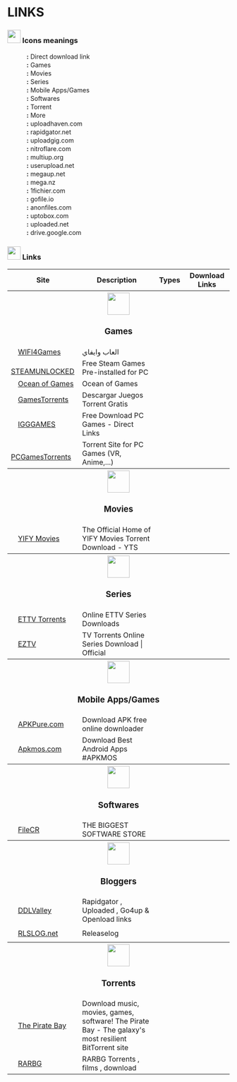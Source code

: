 # LINKS
### <img src="https://www.free-emoticons.com/files/icon-32x32.png" height="30"> Icons meanings
&nbsp;&nbsp;&nbsp;&nbsp;&nbsp;&nbsp;<img src="https://www.free-emoticons.com/files/business-emoticons/2777.png" height="16"> **:** Direct download link  
&nbsp;&nbsp;&nbsp;&nbsp;&nbsp;&nbsp;<img src="https://www.free-emoticons.com/files/media-emoticons/11220.png" height="16"> **:** Games  
&nbsp;&nbsp;&nbsp;&nbsp;&nbsp;&nbsp;<img src="https://www.free-emoticons.com/files/objects-emoticons/12518.png" height="16"> **:** Movies  
&nbsp;&nbsp;&nbsp;&nbsp;&nbsp;&nbsp;<img src="https://www.free-emoticons.com/files/objects-emoticons/12651.png" height="16"> **:** Series  
&nbsp;&nbsp;&nbsp;&nbsp;&nbsp;&nbsp;<img src="https://www.free-emoticons.com/files/media-emoticons/11362.png" height="16"> **:** Mobile Apps/Games  
&nbsp;&nbsp;&nbsp;&nbsp;&nbsp;&nbsp;<img src="https://www.free-emoticons.com/files/business-emoticons/3034.png" height="16"> **:** Softwares  
&nbsp;&nbsp;&nbsp;&nbsp;&nbsp;&nbsp;<img src="https://www.free-emoticons.com/files/computer-emoticons/4379.png" height="16"> **:** Torrent  
&nbsp;&nbsp;&nbsp;&nbsp;&nbsp;&nbsp;<img src="https://www.free-emoticons.com/files/alphabet-emoticons/492.png" height="16"> **:** More  
&nbsp;&nbsp;&nbsp;&nbsp;&nbsp;&nbsp;<img src="https://www.google.com/s2/favicons?domain=uploadhaven.com" height="16"> **:** uploadhaven.com  
&nbsp;&nbsp;&nbsp;&nbsp;&nbsp;&nbsp;<img src="https://www.google.com/s2/favicons?domain=rapidgator.net" height="16"> **:** rapidgator.net  
&nbsp;&nbsp;&nbsp;&nbsp;&nbsp;&nbsp;<img src="https://www.google.com/s2/favicons?domain=uploadgig.com" height="16"> **:** uploadgig.com  
&nbsp;&nbsp;&nbsp;&nbsp;&nbsp;&nbsp;<img src="https://www.google.com/s2/favicons?domain=nitroflare.com" height="16"> **:** nitroflare.com  
&nbsp;&nbsp;&nbsp;&nbsp;&nbsp;&nbsp;<img src="https://www.google.com/s2/favicons?domain=multiup.org" height="16"> **:** multiup.org  
&nbsp;&nbsp;&nbsp;&nbsp;&nbsp;&nbsp;<img src="https://www.google.com/s2/favicons?domain=userupload.net" height="16"> **:** userupload.net  
&nbsp;&nbsp;&nbsp;&nbsp;&nbsp;&nbsp;<img src="https://www.google.com/s2/favicons?domain=megaup.net" height="16"> **:** megaup.net  
&nbsp;&nbsp;&nbsp;&nbsp;&nbsp;&nbsp;<img src="https://www.google.com/s2/favicons?domain=mega.nz" height="16"> **:** mega.nz  
&nbsp;&nbsp;&nbsp;&nbsp;&nbsp;&nbsp;<img src="https://www.google.com/s2/favicons?domain=1fichier.com" height="16"> **:** 1fichier.com  
&nbsp;&nbsp;&nbsp;&nbsp;&nbsp;&nbsp;<img src="https://www.google.com/s2/favicons?domain=gofile.io" height="16"> **:** gofile.io  
&nbsp;&nbsp;&nbsp;&nbsp;&nbsp;&nbsp;<img src="https://www.google.com/s2/favicons?domain=anonfiles.com" height="16"> **:** anonfiles.com  
&nbsp;&nbsp;&nbsp;&nbsp;&nbsp;&nbsp;<img src="https://www.google.com/s2/favicons?domain=uptobox.com" height="16"> **:** uptobox.com  
&nbsp;&nbsp;&nbsp;&nbsp;&nbsp;&nbsp;<img src="https://www.google.com/s2/favicons?domain=uploaded.net" height="16"> **:** uploaded.net  
&nbsp;&nbsp;&nbsp;&nbsp;&nbsp;&nbsp;<img src="https://ssl.gstatic.com/images/branding/product/1x/drive_2020q4_32dp.png" height="16"> **:** drive.google.com  
### <img src="https://www.free-emoticons.com/files/funny-emoticons/7881.png" height="30"> Links
<table>
    <tr>
        <th>Site</th>
        <th>Description</th>
        <th>Types</th>
        <th>Download Links</th>
    </tr>
    <tr>
        <th colspan=4 align=center><img src="https://www.free-emoticons.com/files/media-emoticons/11220.png" height="50"><h3>Games</h3></th>
    </tr>
    <tr>
      <td><img src="https://www.google.com/s2/favicons?domain=www.wifi4games.com" height="16"><a target="_blank" href="https://www.wifi4games.com">WIFI4Games</a></td>
      <td>العاب وايفاي</td>
      <td><img src="https://www.free-emoticons.com/files/media-emoticons/11220.png" height="16"></td>
      <td><img src="https://www.free-emoticons.com/files/business-emoticons/2777.png" height="16"></td>
    </tr>
    <tr>
      <td><img src="https://www.google.com/s2/favicons?domain=steamunlocked.net" height="16"><a target="_blank" href="https://steamunlocked.net">STEAMUNLOCKED</a></td>
      <td>Free Steam Games Pre-installed for PC</td>
      <td><img src="https://www.free-emoticons.com/files/media-emoticons/11220.png" height="16"></td>
      <td><img src="https://www.free-emoticons.com/files/computer-emoticons/4379.png" height="16"><img src="https://www.google.com/s2/favicons?domain=uploadhaven.com" height="16"></td>
    </tr>
    <tr>
      <td><img src="https://www.google.com/s2/favicons?domain=oceanofgames.com" height="16"><a target="_blank" href="http://oceanofgames.com">Ocean of Games</a></td>
      <td>Ocean of Games</td>
      <td><img src="https://www.free-emoticons.com/files/media-emoticons/11220.png" height="16"></td>
      <td><img src="https://www.free-emoticons.com/files/business-emoticons/2777.png" height="16"><img src="https://www.free-emoticons.com/files/computer-emoticons/4379.png" height="16"></td>
    </tr>
    <tr>
      <td><img src="https://www.google.com/s2/favicons?domain=gamestorrents.nu" height="16"><a target="_blank" href="https://www.gamestorrents.nu">GamesTorrents</a></td>
      <td>Descargar Juegos Torrent Gratis</td>
      <td><img src="https://www.free-emoticons.com/files/media-emoticons/11220.png" height="16"></td>
      <td><img src="https://www.free-emoticons.com/files/computer-emoticons/4379.png" height="16"></td>
    </tr>
    <tr>
      <td><img src="https://www.google.com/s2/favicons?domain=igg-games.com" height="16"><a target="_blank" href="https://igg-games.com">IGGGAMES</a></td>
      <td>Free Download PC Games - Direct Links</td>
      <td><img src="https://www.free-emoticons.com/files/media-emoticons/11220.png" height="16"></td>
      <td><img src="https://www.google.com/s2/favicons?domain=megaup.net" height="16"><img src="https://www.google.com/s2/favicons?domain=mega.nz" height="16"><img src="https://www.google.com/s2/favicons?domain=1fichier.com" height="16"><img src="https://www.google.com/s2/favicons?domain=gofile.io" height="16"><img src="https://www.google.com/s2/favicons?domain=anonfiles.com" height="16"><img src="https://www.google.com/s2/favicons?domain=rapidgator.net" height="16"><img src="https://www.google.com/s2/favicons?domain=uptobox.com" height="16"><img src="https://www.google.com/s2/favicons?domain=uploaded.net" height="16"><img src="https://ssl.gstatic.com/images/branding/product/1x/drive_2020q4_32dp.png" height="16"><img src="https://www.free-emoticons.com/files/alphabet-emoticons/492.png" height="16"></td>
    </tr>
    <tr>
      <td><img src="https://www.google.com/s2/favicons?domain=pcgamestorrents.com" height="16"><a target="_blank" href="https://pcgamestorrents.com">PCGamesTorrents</a></td>
      <td>Torrent Site for PC Games (VR, Anime,...)</td>
      <td><img src="https://www.free-emoticons.com/files/media-emoticons/11220.png" height="16"></td>
      <td><img src="https://www.free-emoticons.com/files/computer-emoticons/4379.png" height="16"></td>
    </tr>
    <tr>
        <th colspan=4 align=center><img src="https://www.free-emoticons.com/files/objects-emoticons/12518.png" height="50"><h3>Movies</h3></th>
    </tr>
    <tr>
      <td><img src="https://www.google.com/s2/favicons?domain=yts.mx" height="16"><a target="_blank" href="https://yts.ag">YIFY Movies</a></td>
      <td>The Official Home of YIFY Movies Torrent Download - YTS</td>
      <td><img src="https://www.free-emoticons.com/files/objects-emoticons/12518.png" height="16"></td>
      <td><img src="https://www.free-emoticons.com/files/computer-emoticons/4379.png" height="16"></td>
    </tr>
    <tr>
        <th colspan=4 align=center><img src="https://www.free-emoticons.com/files/objects-emoticons/12651.png" height="50"><h3>Series</h3></th>
    </tr>
    <tr>
      <td><img src="https://www.google.com/s2/favicons?domain=ettvtorrents.com" height="16"><a target="_blank" href="https://ettvtorrents.com">ETTV Torrents</a></td>
      <td>Online ETTV Series Downloads</td>
      <td><img src="https://www.free-emoticons.com/files/objects-emoticons/12651.png" height="16"></td>
      <td><img src="https://www.free-emoticons.com/files/computer-emoticons/4379.png" height="16"></td>
    </tr>
    <tr>
      <td><img src="https://www.google.com/s2/favicons?domain=eztv.re" height="16"><a target="_blank" href="https://eztv.re/">EZTV</a></td>
      <td>TV Torrents Online Series Download | Official</td>
      <td><img src="https://www.free-emoticons.com/files/objects-emoticons/12651.png" height="16"></td>
      <td><img src="https://www.free-emoticons.com/files/computer-emoticons/4379.png" height="16"></td>
    </tr>
    <tr>
        <th colspan=4 align=center><img src="https://www.free-emoticons.com/files/media-emoticons/11362.png" height="50"><h3>Mobile Apps/Games</h3></th>
    </tr>
    <tr>
      <td><img src="https://www.google.com/s2/favicons?domain=apkpure.com" height="16"><a target="_blank" href="https://apkpure.com">APKPure.com</a></td>
      <td>Download APK free online downloader</td>
      <td><img src="https://www.free-emoticons.com/files/media-emoticons/11362.png" height="16"></td>
      <td><img src="https://www.free-emoticons.com/files/business-emoticons/2777.png" height="16"></td>
    </tr>
    <tr>
      <td><img src="https://www.google.com/s2/favicons?domain=apkmos.com" height="16"><a target="_blank" href="https://apkmos.com">Apkmos.com </a></td>
      <td>Download Best Android Apps #APKMOS</td>
      <td><img src="https://www.free-emoticons.com/files/media-emoticons/11362.png" height="16"></td>
      <td><img src="https://www.free-emoticons.com/files/business-emoticons/2777.png" height="16"></td>
    </tr>
    <tr>
        <th colspan=4 align=center><img src="https://www.free-emoticons.com/files/business-emoticons/3034.png" height="50"><h3>Softwares</h3></th>
    </tr>
    <tr>
      <td><img src="https://www.google.com/s2/favicons?domain=filecr.com" height="16"><a target="_blank" href="https://filecr.com">FileCR</a></td>
      <td>THE BIGGEST SOFTWARE STORE</td>
      <td><img src="https://www.free-emoticons.com/files/business-emoticons/3034.png" height="16"><img src="https://www.free-emoticons.com/files/media-emoticons/11362.png" height="16"></td>
      <td><img src="https://www.free-emoticons.com/files/business-emoticons/2777.png" height="16"><img src="https://www.free-emoticons.com/files/computer-emoticons/4379.png" height="16"></td>
    </tr>
    <tr>
        <th colspan=4 align=center><img src="https://www.free-emoticons.com/files/kids-emoticons/10213.png" height="50"><h3>Bloggers</h3></th>
    </tr>
    <tr>
      <td><img src="https://www.google.com/s2/favicons?domain=ddlvalley.me" height="16"><a target="_blank" href="https://www.ddlvalley.net">DDLValley</a></td>
      <td>Rapidgator , Uploaded , Go4up & Openload links</td>
      <td><img src="https://www.free-emoticons.com/files/objects-emoticons/12518.png" height="16"><img src="https://www.free-emoticons.com/files/objects-emoticons/12651.png" height="16"><img src="https://www.free-emoticons.com/files/media-emoticons/11220.png" height="16"><img src="https://www.free-emoticons.com/files/business-emoticons/3034.png" height="16"><img src="https://www.free-emoticons.com/files/media-emoticons/11362.png" height="16"></td>
      <td><img src="https://rapidgator.net/favicon.ico" height="16"><img src="https://www.google.com/s2/favicons?domain=uploadgig.com" height="16"><img src="https://www.google.com/s2/favicons?domain=nitroflare.com" height="16"><img src="https://www.google.com/s2/favicons?domain=multiup.org" height="16"><img src="https://www.free-emoticons.com/files/alphabet-emoticons/492.png" height="16"></td>
    </tr>
    <tr>
      <td><img src="https://www.google.com/s2/favicons?domain=rlslog.net" height="16"><a target="_blank" href="http://www.rlslog.net">RLSLOG.net</a></td>
      <td>Releaselog</td>
      <td><img src="https://www.free-emoticons.com/files/objects-emoticons/12518.png" height="16"><img src="https://www.free-emoticons.com/files/objects-emoticons/12651.png" height="16"><img src="https://www.free-emoticons.com/files/media-emoticons/11220.png" height="16"><img src="https://www.free-emoticons.com/files/business-emoticons/3034.png" height="16"><img src="https://www.free-emoticons.com/files/media-emoticons/11362.png" height="16"></td>
      <td><img src="https://rapidgator.net/favicon.ico" height="16"><img src="https://www.google.com/s2/favicons?domain=userupload.net" height="16"><img src="https://www.google.com/s2/favicons?domain=nitroflare.com" height="16"><img src="https://www.free-emoticons.com/files/alphabet-emoticons/492.png" height="16"></td>
    </tr>
    <tr>
        <th colspan=4 align=center><img src="https://www.free-emoticons.com/files/computer-emoticons/4379.png" height="50"><h3>Torrents</h3></th>
    </tr>
    <tr>
      <td><img src="https://www.google.com/s2/favicons?domain=thepiratebay.org" height="16"><a target="_blank" href="https://thepiratebay.org">The Pirate Bay</a></td>
      <td>Download music, movies, games, software! The Pirate Bay - The galaxy's most resilient BitTorrent site</td>
      <td><img src="https://www.free-emoticons.com/files/objects-emoticons/12518.png" height="16"><img src="https://www.free-emoticons.com/files/objects-emoticons/12651.png" height="16"><img src="https://www.free-emoticons.com/files/media-emoticons/11220.png" height="16"><img src="https://www.free-emoticons.com/files/business-emoticons/3034.png" height="16"><img src="https://www.free-emoticons.com/files/media-emoticons/11362.png" height="16"></td>
      <td><img src="https://www.free-emoticons.com/files/computer-emoticons/4379.png" height="16"></td>
    </tr>
    <tr>
      <td><img src="https://www.google.com/s2/favicons?domain=rarbggo.org" height="16"><a target="_blank" href="https://rarbggo.org/torrents.php">RARBG</a></td>
      <td>RARBG Torrents , films , download</td>
      <td><img src="https://www.free-emoticons.com/files/objects-emoticons/12518.png" height="16"><img src="https://www.free-emoticons.com/files/objects-emoticons/12651.png" height="16"><img src="https://www.free-emoticons.com/files/media-emoticons/11220.png" height="16"></td>
      <td><img src="https://www.free-emoticons.com/files/computer-emoticons/4379.png" height="16"></td>
    </tr>
</table>
